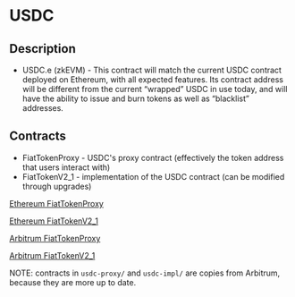 # USDC

## Description

- USDC.e (zkEVM) - This contract will match the current USDC contract deployed on Ethereum, with all expected features. Its contract address will be different from the current “wrapped” USDC in use today, and will have the ability to issue and burn tokens as well as “blacklist” addresses.

## Contracts

- FiatTokenProxy - USDC's proxy contract (effectively the token address that users interact with)
- FiatTokenV2_1 - implementation of the USDC contract (can be modified through upgrades)

[Ethereum FiatTokenProxy](https://etherscan.io/token/0xa0b86991c6218b36c1d19d4a2e9eb0ce3606eb48#code)

[Ethereum FiatTokenV2_1](https://etherscan.io/address/0xa2327a938febf5fec13bacfb16ae10ecbc4cbdcf#code)

[Arbitrum FiatTokenProxy](https://arbiscan.io/token/0xaf88d065e77c8cc2239327c5edb3a432268e5831#code)

[Arbitrum FiatTokenV2_1](https://arbiscan.io/address/0x0f4fb9474303d10905ab86aa8d5a65fe44b6e04a#code)

NOTE: contracts in `usdc-proxy/` and `usdc-impl/` are copies from Arbitrum, because they are more up to date.
